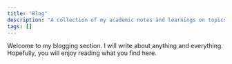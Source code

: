 ```yaml
---
title: "Blog"
description: "A collection of my academic notes and learnings on topics ranging from statistics to advanced time-series analysis."
tags: []
---
```


Welcome to my blogging section. I will write about anything and everything. Hopefully, you will enjoy reading what you find here.
